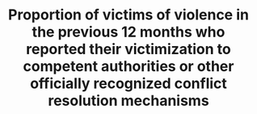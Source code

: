 ---
actual_indicator_available: Percent of violent victimizations reported to the police.
actual_indicator_available_description: Percent reported to the police is for victims
  of violent crimes reported by persons 12 or older.
comments_and_limitations: 'The indicator is subject to sampling error. The national
  estimate in 2016 had a standard error of 2.10%. For other years, see NCVS page on
  BJS website: http://www.bjs.gov/index.cfm?ty=dcdetail&iid=245.'
computation_units: Percentage of all violent victimizations (including rape/sexual
  assault, robbery, aggravated assault and simple assault)
data_non_statistical: false
date_metadata_updated: March 2018
date_of_national_source_publication: December 2017
disaggregation_categories: By sex
disaggregation_geography: NA
goal_meta_link: http://unstats.un.org/sdgs/files/metadata-compilation/Metadata-Goal-16.pdf
graph: longitudinal
graph_title: Percent of US violent victimizations reported to the police
graph_type: line
has_metadata: true
indicator: 16.3.1
indicator_definition: Number of victims of violent crime (physical or sexual assault)
  in the previous 12 months who reported their last incident to competent authorities
  or other officially recognized conflict resolution mechanisms, as a percentage of
  all victims of crime in the previous 12 months. Competent authorities includes police,
  prosecutors or other authorities with competencies to investigate certain crimes
  (such as corruption or fraud), while 'other officially recognised conflict resolution
  mechanisms' may include a variety of institutions with a role in the informal justice
  or dispute resolution (e.g. tribal or religious leaders, village elders, community
  leaders), provided their role is officially recognised by state authorities.
indicator_name: Proportion of victims of violence in the previous 12 months who reported
  their victimization to competent authorities or other officially recognized conflict
  resolution mechanisms
indicator_sort_order: 16-03-01
indicator_variable: pct_vlnt_vctmns
international_and_national_references: 'BJS Methodology, page 14-18, Criminal Victimization,
  2016 (NCJ 251150), https://www.bjs.gov/content/pub/pdf/cv16.pdf. For 2000-15, see
  NCVS page on BJS website: https://www.bjs.gov/index.cfm?ty=dcdetail&iid=245 and
  the NCVS  Victimization Analysis Tool (NVAT), https://www.bjs.gov/index.cfm?ty=nvat.'
layout: indicator
method_of_computation: Data are derived from the National Crime Victimization Survey
  - a self-report survey in which interviewed persons are asked about the number and
  characteristics of victimization experienced during the prior 6 months. The responses
  are aggregated for a 12-month period (based on 2 interviews). The survey is administered
  to persons age 12 or older from a nationally representative sample of households.
  In 2016, 134,690 households and 224,520 persons age 12 or older were interviewed.
  The response rate was 78% for households and 84% for eligible persons.
national_geographical_coverage: United States
periodicity: Annual (collection year)
permalink: /16-3-1/
published: true
rationale_interpretation: 'Reporting to competent authorities is the first step for
  crime victims to seek justice: if competent authorities are not alerted they are
  not in a condition to conduct proper investigations and administer justice. However,
  lack of trust and confidence in the ability of the police or other authorities to
  provide effective redress, or objective and subjective difficulties in accessing
  them, can influence negatively the reporting behaviour of crime victims. As such,
  reporting rates provide a direct measure of the confidence of victims of crime in
  the ability of the police or other authorities to provide assistance and bring perpetrators
  to justice. Reporting rates provide also a measure of the ''dark figure'' of crime,
  that is the proportion of crimes not reported to the police. Trends in reporting
  rates of violent crime can be used to monitor public trust and confidence in competent
  authorities on the basis of actual behaviours and not perceptions.'
reporting_status: complete
scheduled_update_by_national_source: November 2018
sdg_goal: 16
source_active_1: true
source_agency_staff_email_1: allen.beck@ojp.usdoj.gov
source_agency_staff_name_1: Bureau of Justice Statistics (Allen J. Beck)
source_agency_survey_dataset_1: Bureau of Justice Statistics, National Crime Victimization
  Survey
source_notes_1: null
source_organisation_1: Bureau of Justice Statistics, National Crime Victimization
  Survey
source_title_1: null
source_url_1: Table 5. Percent of victimizations reported to the police, by type of
  crime, 2016. https://www.bjs.gov/content/pub/pdf/cv16.pdf.
target: Promote the rule of law at the national and international levels and ensure
  equal access to justice for all.
target_id: '16.3'
time_period: 2000-2016
title: Proportion of victims of violence in the previous 12 months who reported their
  victimization to competent authorities or other officially recognized conflict resolution
  mechanisms
un_custodial_agency: UNODC
un_designated_tier: '2'
us_method_of_computation: Number of violent incidents reported to police or other
  authorities divided by the number of violent incidents during 12-month period times
  100%
variable_description: null
variable_notes: null
---